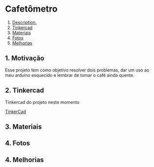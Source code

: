 # Cafetômetro

1. [ Description. ](#desc)
2. [ Tinkercad ](#tinkercad)
3. [ Materiais ](#materiais)
4. [ Fotos ](#fotos)
5. [ Melhorias ](#melhorias)

<a name="desc"></a>
## 1. Motivação

Esse projeto tem como objetivo resolver dois problemas, dar um uso ao meu arduino esquecido e lembrar de tomar o café ainda quente.

<a name="tinkercad"></a>
## 2. Tinkercad

Tinkercad do projeto neste momento

[TinkerCad](https://www.tinkercad.com/things/aXVhiHVS6pv-cafetometro-setup/editel?sharecode=AZhJOKGMhrTikDS8NJhCn4-B_fKZe2LaZXSaKkZIl34)

<a name="materiais"></a>
## 3. Materiais

<a name="fotos"></a>
## 4. Fotos

<a name="melhorias"></a>
## 4. Melhorias
